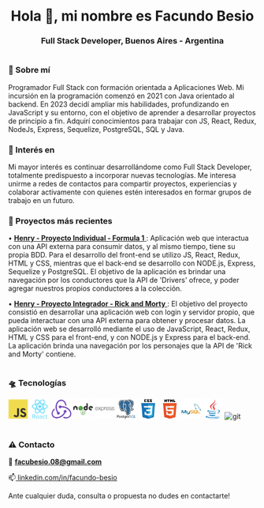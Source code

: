 <h1 align="center">Hola 👋, mi nombre es Facundo Besio</h1>
<h3 align="center">Full Stack Developer, Buenos Aires - Argentina</h3>

<h1 align="center"></h1>

<h3 align="left">💬 Sobre mí</h3>
<p>Programador Full Stack con formación orientada a Aplicaciones Web. Mi incursión en la programación comenzó en 2021 con Java orientado al backend. En 2023 decidí ampliar mis habilidades, profundizando en JavaScript y su entorno, con el objetivo de aprender a desarrollar proyectos de principio a fin. Adquirí conocimientos para trabajar con JS, React, Redux, NodeJs, Express, Sequelize, PostgreSQL, SQL y Java. 
</p>

<h3 align="left">🔭 Interés en</h3>
<p>Mi mayor interés es continuar desarrollándome como Full Stack Developer, totalmente predispuesto a incorporar nuevas tecnologías. Me interesa unirme a redes de contactos para compartir proyectos, experiencias y colaborar activamente con quienes estén interesados en formar grupos de trabajo en un futuro.
</p>



<h3 align="left">🔨 Proyectos más recientes</h3>
<p>
    •
<a href="https://github.com/FacuBesio/PI-Drivers-Main" target="blank">
<strong>Henry - Proyecto Individual - Formula 1</strong>
</a>
: Aplicación web que interactua con una API externa para consumir datos, y al mismo tiempo, tiene su propia BDD. Para el desarrollo del front-end se utilizo JS, React, Redux, HTML y CSS, mientras que el back-end se desarrollo con NODE.js, Express, Sequelize y PostgreSQL. El objetivo de la aplicación es brindar una navegación por los conductores que la API de 'Drivers' ofrece, y poder agregar nuestros propios conductores a la colección.
</p>
<p>
    •
<a href="https://github.com/FacuBesio/PI-RickAndMorty-Main" target="blank">
<strong>Henry - Proyecto Integrador - Rick and Morty</strong>
</a>
: El objetivo del proyecto consistió en desarrollar una aplicación web con login y servidor propio, que pueda interactuar con una API externa para obtener y procesar datos. La aplicación web se desarrolló mediante el uso de JavaScript, React, Redux, HTML y CSS para el front-end, y con NODE.js y Express para el back-end. La aplicación brinda una navegación por los personajes que la API de 'Rick and Morty' contiene.

</p>
<h1 align="center"></h1>
<h3 align="left">🛸 Tecnologías</h3>
<p align="left"> 
    <img src="https://raw.githubusercontent.com/devicons/devicon/master/icons/javascript/javascript-original.svg" alt="javascript" width="40" height="40"/>
    <img src="https://raw.githubusercontent.com/devicons/devicon/master/icons/react/react-original-wordmark.svg" alt="react" width="40" height="40"/> 
    <img src="https://raw.githubusercontent.com/devicons/devicon/master/icons/redux/redux-original.svg" alt="redux" width="40" height="40"/>
    <img src="https://raw.githubusercontent.com/devicons/devicon/master/icons/nodejs/nodejs-original-wordmark.svg" alt="nodejs" width="40" height="40"/>
    <img src="https://raw.githubusercontent.com/devicons/devicon/master/icons/express/express-original-wordmark.svg" alt="express" width="40" height="40"/>
    <img src="https://raw.githubusercontent.com/devicons/devicon/master/icons/postgresql/postgresql-original-wordmark.svg" alt="postgresql" width="40" height="40"/>
    <img src="https://raw.githubusercontent.com/devicons/devicon/master/icons/css3/css3-original-wordmark.svg" alt="css3" width="40" height="40"/> 
    <img src="https://raw.githubusercontent.com/devicons/devicon/master/icons/html5/html5-original-wordmark.svg" alt="html5" width="40" height="40"/>
    <img src="https://raw.githubusercontent.com/devicons/devicon/master/icons/mysql/mysql-original-wordmark.svg" alt="mysql" width="40" height="40"/>
    <img src="https://raw.githubusercontent.com/devicons/devicon/master/icons/java/java-original.svg" alt="java" width="40" height="40"/>
    <img src="https://www.vectorlogo.zone/logos/git-scm/git-scm-icon.svg" alt="git" width="40" height="40"/>
</p>

<h1 align="center"></h1>

<h3 align="left">⚠️ Contacto</h3>

📩 **facubesio.08@gmail.com**

📫<a href="https://linkedin.com/in/facundo-besio" target="blank">
 linkedin.com/in/facundo-besio
</a>

<p align="left"> Ante cualquier duda, consulta o propuesta no dudes en contactarte!</p>
